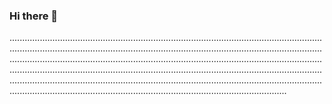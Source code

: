 ### Hi there 👋

..........................................................................................................................................................................................................................................................................................................................................................................................................................................................................................................................................................................................................................................................................................................................................................